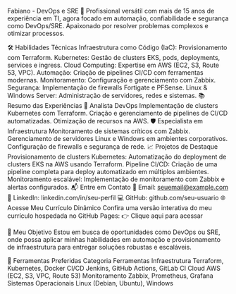 Fabiano - DevOps e SRE
🌟 Profissional versátil com mais de 15 anos de experiência em TI, agora focado em automação, confiabilidade e segurança como DevOps/SRE. Apaixonado por resolver problemas complexos e otimizar processos.

🛠️ Habilidades Técnicas
Infraestrutura como Código (IaC): Provisionamento com Terraform.
Kubernetes: Gestão de clusters EKS, pods, deployments, services e ingress.
Cloud Computing: Expertise em AWS (EC2, S3, Route 53, VPC).
Automação: Criação de pipelines CI/CD com ferramentas modernas.
Monitoramento: Configuração e gerenciamento com Zabbix.
Segurança: Implementação de firewalls Fortigate e PFSense.
Linux & Windows Server: Administração de servidores, redes e sistemas.
📚 Resumo das Experiências
🚀 Analista DevOps
Implementação de clusters Kubernetes com Terraform.
Criação e gerenciamento de pipelines de CI/CD automatizadas.
Otimização de recursos na AWS.
🛡️ Especialista em Infraestrutura
Monitoramento de sistemas críticos com Zabbix.
Gerenciamento de servidores Linux e Windows em ambientes corporativos.
Configuração de firewalls e segurança de rede.
📈 Projetos de Destaque
Provisionamento de clusters Kubernetes: Automatização do deployment de clusters EKS na AWS usando Terraform.
Pipeline CI/CD: Criação de uma pipeline completa para deploy automatizado em múltiplos ambientes.
Monitoramento escalável: Implementação de monitoramento com Zabbix e alertas configurados.
📬 Entre em Contato
📧 Email: seuemail@example.com
🔗 LinkedIn: linkedin.com/in/seu-perfil
💻 GitHub: github.com/seu-usuario
🌐 Acesse Meu Currículo Dinâmico
Confira uma versão interativa do meu currículo hospedada no GitHub Pages:
👉 Clique aqui para acessar

🎯 Meu Objetivo
Estou em busca de oportunidades como DevOps ou SRE, onde possa aplicar minhas habilidades em automação e provisionamento de infraestrutura para entregar soluções robustas e escaláveis.

🧰 Ferramentas Preferidas
Categoria	Ferramentas
Infraestrutura	Terraform, Kubernetes, Docker
CI/CD	Jenkins, GitHub Actions, GitLab CI
Cloud	AWS (EC2, S3, VPC, Route 53)
Monitoramento	Zabbix, Prometheus, Grafana
Sistemas Operacionais	Linux (Debian, Ubuntu), Windows
